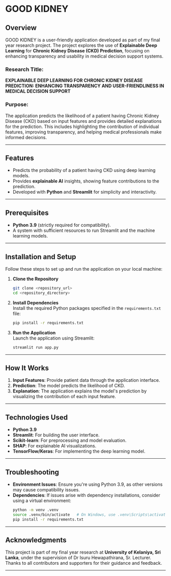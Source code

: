 # GOOD KIDNEY

## Overview
GOOD KIDNEY is a user-friendly application developed as part of my final year research project. The project explores the use of **Explainable Deep Learning** for **Chronic Kidney Disease (CKD) Prediction**, focusing on enhancing transparency and usability in medical decision support systems.

### Research Title:
**EXPLAINABLE DEEP LEARNING FOR CHRONIC KIDNEY DISEASE PREDICTION: ENHANCING TRANSPARENCY AND USER-FRIENDLINESS IN MEDICAL DECISION SUPPORT**

### Purpose:
The application predicts the likelihood of a patient having Chronic Kidney Disease (CKD) based on input features and provides detailed explanations for the prediction. This includes highlighting the contribution of individual features, improving transparency, and helping medical professionals make informed decisions.

---

## Features
- Predicts the probability of a patient having CKD using deep learning models.
- Provides **explainable AI** insights, showing feature contributions to the prediction.
- Developed with **Python** and **Streamlit** for simplicity and interactivity.

---

## Prerequisites
- **Python 3.9** (strictly required for compatibility).
- A system with sufficient resources to run Streamlit and the machine learning models.

---

## Installation and Setup

Follow these steps to set up and run the application on your local machine:

1. **Clone the Repository**  
   ```bash
   git clone <repository_url>
   cd <repository_directory>
   ```

2. **Install Dependencies**  
   Install the required Python packages specified in the `requirements.txt` file:  
   ```bash
   pip install -r requirements.txt
   ```

3. **Run the Application**  
   Launch the application using Streamlit:  
   ```bash
   streamlit run app.py
   ```

---

## How It Works
1. **Input Features**: Provide patient data through the application interface.
2. **Prediction**: The model predicts the likelihood of CKD.
3. **Explanation**: The application explains the model's prediction by visualizing the contribution of each input feature.

---

## Technologies Used
- **Python 3.9**
- **Streamlit**: For building the user interface.
- **Scikit-learn**: For preprocessing and model evaluation.
- **SHAP**: For explainable AI visualizations.
- **TensorFlow/Keras**: For implementing the deep learning model.

---
<!--
## Contributing
Contributions are welcome! Feel free to open issues or submit pull requests.  
To contribute:
1. Fork the repository.
2. Create a new branch.
3. Commit your changes and submit a pull request.

---

## License
This project is licensed under the MIT License. See the `LICENSE` file for details.

---
-->

## Troubleshooting
- **Environment Issues**: Ensure you're using Python 3.9, as other versions may cause compatibility issues.
- **Dependencies**: If issues arise with dependency installations, consider using a virtual environment:
   ```bash
   python -m venv .venv
   source .venv/bin/activate   # On Windows, use .venv\Scripts\activate
   pip install -r requirements.txt
   ```

---

## Acknowledgments
This project is part of my final year research at **University of Kelaniya, Sri Lanka**, under the supervision of Dr Isuru Hewapathirana, Sr. Lecturer. Thanks to all contributors and supporters for their guidance and feedback.

---
